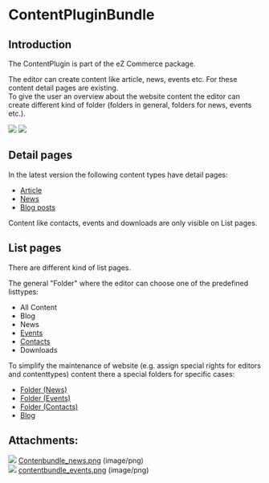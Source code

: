 #  ContentPluginBundle 

## Introduction 

The ContentPlugin is part of the eZ Commerce package.  

The editor can create content like article, news, events etc. For these content detail pages are existing.  
To give the user an overview about the website content the editor can create different kind of folder (folders in general, folders for news, events etc.).

![](attachments/23561067/23570887.png)   ![](attachments/23561067/23570888.png)

## Detail pages

In the latest version the following content types have detail pages:

  - [Article](Article_23561062.html)
  - [News](News_23561063.html)
  - [Blog posts](Blog-post_23561061.html)

Content like contacts, events and downloads are only visible on List pages.

## List pages

There are different kind of list pages.

The general "Folder" where the editor can choose one of the predefined listtypes:

  - All Content
  - Blog
  - News
  - [Events](Event_23561059.html)
  - [Contacts](Contact_23561057.html)
  - Downloads

To simplify the maintenance of website (e.g. assign special rights for editors and contenttypes) content there a special folders for specific cases:

  - [Folder (News)](23561065.html)
  - [Folder (Events)](23561064.html)
  - [Folder (Contacts)](23561056.html)
  - [Blog](Blog-post_23561061.html)

## Attachments:

![](images/icons/bullet_blue.gif) [Contenbundle\_news.png](attachments/23561067/23570887.png) (image/png)  
![](images/icons/bullet_blue.gif) [contentbundle\_events.png](attachments/23561067/23570888.png) (image/png)  
